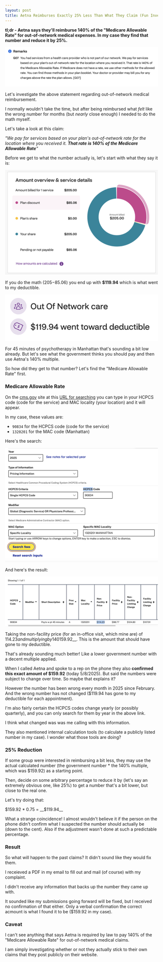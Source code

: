 ```yaml
---
layout: post
title: Aetna Reimburses Exactly 25% Less Than What They Claim (Fun Investigation)
---
```


__tl;dr - Aetna says they'll reimburse 140% of the "Medicare Allowable Rate" for out-of-network medical expenses. In my case they find that number and reduce it by 25%.__

![img](/img/140-claim.png)

Let's investigate the above statement regarding out-of-network medical reimbursement.

I normally wouldn't take the time, but after being reimbursed what _felt_ like the wrong number for months (but _nearly_ close enough) I needed to do the math myself.

Let's take a look at this claim:

_"We pay for services based on your plan's out-of-network rate for the location where you received it. __That rate is 140% of the Medicare Allowable Rate__"_

Before we get to what the number actually is, let's start with what they say it is:

![img](/img/aetna-breakdown.png)

If you do the math ($205-$85.06) you end up with __$119.94__ which is what went to my deductible. 

![deductible](/img/deductible.png)

For 45 minutes of psychotherapy in Manhattan that's sounding a bit low already. But let's see what the government thinks you should pay and then use Aetna's 140% multiple.

So how did they get to that number? Let's find the "Medicare Allowable Rate" first.

### Medicare Allowable Rate

On the [cms.gov](https://cms.gov) site at this [URL for searching](https://www.cms.gov/medicare/physician-fee-schedule/search?Y=0&T=0&HT=0&CT=2&H1=90834&C=97&M=1) you can type in your HCPCS code (code for the service) and MAC locality (your location) and it will appear.

In my case, these values are:
* `90834` for the HCPCS code (code for the service)
* `1320201` for the MAC code (Manhattan)

Here's the search:

![search](/img/cms-search.png)

And here's the result:

![result](/img/cms-result.png)

Taking the non-facility price (for an in-office visit, which mine are) of $114.23 and multiplying by 140% you end up with __$159.92__. This is the amount that should have gone to my deductible.

That's already sounding much better! Like a lower government number with a decent multiple applied.

When I called Aetna and spoke to a rep on the phone they also __confirmed this exact amount of $159.92__ (today 5/8/2025). But said the numbers were subject to change over time. So maybe that explains it?

However the number has been wrong every month in 2025 since February. And the wrong number has not changed ($119.94 has gone to my deductible for each appointment).

I'm also fairly certain the HCPCS codes change yearly (or possibly quarterly), and you can only search for them by year in the above link.

I think what changed was was me calling with this information.

They also mentioned internal calculation tools (to calculate a publicly listed number in my case). I wonder what those tools are doing?

### 25% Reduction

If some group were interested in reimbursing a bit less, they may use the actual calculated number (the government number * the 140% multiple, which was $159.92) as a starting point. 

Then, decide on some arbitrary percentage to reduce it by (let's say an extremely obvious one, like 25%) to get a number that's a bit lower, but close to the real one.

Let's try doing that:

$159.92 * 0.75 = __$119.94__

What a strange coincidence! I almost wouldn't believe it if the person on the phone didn't confirm what I suspected the number should actually be (down to the cent). Also if the adjustment wasn't done at such a predictable percentage.

### Result

So what will happen to the past claims? It didn't sound like they would fix them. 

I receieved a PDF in my email to fill out and mail (of course) with my complaint.

I didn't receive any information that backs up the number they came up with.

It sounded like my submissions going forward will be fixed, but I received no confirmation of that either. Only a verbal confirmation the correct acmount is what I found it to be ($159.92 in my case).

### Caveat

I can't see anything that says Aetna is required by law to pay 140% of the "Medicare Allowable Rate" for out-of-network medical claims. 

I am simply investigating whether or not they actually stick to their own claims that they post publicly on their website.